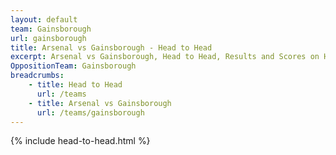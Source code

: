 ```yaml
---
layout: default
team: Gainsborough
url: gainsborough
title: Arsenal vs Gainsborough - Head to Head
excerpt: Arsenal vs Gainsborough, Head to Head, Results and Scores on History of Arsenal Football Club
OppositionTeam: Gainsborough
breadcrumbs:
    - title: Head to Head
      url: /teams
    - title: Arsenal vs Gainsborough
      url: /teams/gainsborough
---
```


{% include head-to-head.html %}